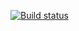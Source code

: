 [![Build status](https://ci.appveyor.com/api/projects/status/5we3oro68dfsslxo?svg=true)](https://ci.appveyor.com/project/xmifunx/task5-2)